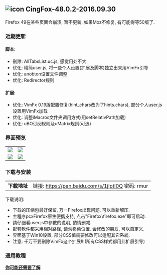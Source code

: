 ## ![icon](../../img/icon.jpg) CingFox-48.0.2-2016.09.30

Firefox 49在某些页面会崩溃, 暂不更新, 如果Moz不修复, 有可能得等50版了.

### 近期更新
#### 脚本:
- 刪除: AllTabsList.uc.js, 感觉用处不大
- 优化: 精简user.js, 将一些个人设置(扩展及脚本)独立出来用VimFx引导
- 优化: anobton设置文件调整
- 优化: Redirector规则

#### 扩展:
- 优化: VimFx 0.19版配置修复(hint_chars改为了hints.chars), 部分个人user.js设置用VimFx加载
- 优化: 调整iMacros文件夹调用方式(用setRelativPath加载)
- 优化: uBO订阅规则及uMatrix规则(可选)

### 界面预览

| | |
| :-- | :-- |
| ![](../../img/48.0.1-2016.08.20/preview.jpg) | ![](../../img/48.0.1-2016.08.20/preview-2.jpg) |
| ![](../../img/48.0.1-2016.08.20/preview-3.jpg) | ![](../../img/48.0.1-2016.08.20/preview-4.jpg) |

### 下载与安装

| |  |
| :-- | :-- |
| **下載地址** | 链接: https://pan.baidu.com/s/1jIptI0Q 密码: rmur |

下载说明:
- 下载的压缩包最好保留, 万一Firefox出现问题, 可以重新解压.
- 主程序pcxFirefox原生便攜支持, 点击"Firefox\firefox.exe"即可启动.
- 請仔细看user.js中參數的说明, 酌情删减.
- 配套軟件都采用相对路径, 请勿移动位置. 会修改的朋友, 可以自定义.
- 界面基于Win10設置, 部分CSS值需要修改可以适配其它系統.
- 注意: 千万不要刪除VimFx这个扩展!!!(所有CSS样式都用此扩展引导)

### 通用教程

[**你可能还需要了解**](../..#你可能还需要了解)